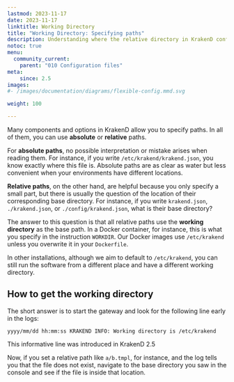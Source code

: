 ```yaml
---
lastmod: 2023-11-17
date: 2023-11-17
linktitle: Working Directory
title: "Working Directory: Specifying paths"
description: Understanding where the relative directory in KrakenD configuration points to.
notoc: true
menu:
  community_current:
    parent: "010 Configuration files"
meta:
    since: 2.5
images:
#- /images/documentation/diagrams/flexible-config.mmd.svg

weight: 100

---
```

Many components and options in KrakenD allow you to specify paths. In all of them, you can use **absolute** or **relative** paths.

For **absolute paths**, no possible interpretation or mistake arises when reading them. For instance, if you write `/etc/krakend/krakend.json`, you know exactly where this file is. Absolute paths are as clear as water but less convenient when your environments have different locations.

**Relative paths**, on the other hand, are helpful because you only specify a small part, but there is usually the question of the location of their corresponding base directory. For instance, if you write `krakend.json`, `./krakend.json`, or `./config/krakend.json`, what is their base directory?

The answer to this question is that all relative paths use the **working directory** as the base path. In a Docker container, for instance, this is what you specify in the instruction `WORKDIR`. Our Docker images use `/etc/krakend` unless you overwrite it in your `Dockerfile`.

In other installations, although we aim to default to `/etc/krakend`, you can still run the software from a different place and have a different working directory.

## How to get the working directory
The short answer is to start the gateway and look for the following line early in the logs:

```log
yyyy/mm/dd hh:mm:ss KRAKEND INFO: Working directory is /etc/krakend
```

This informative line was introduced in KrakenD 2.5

Now, if you set a relative path like `a/b.tmpl`, for instance, and the log tells you that the file does not exist, navigate to the base directory you saw in the console and see if the file is inside that location.